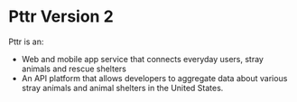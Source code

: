 # Pttr Version 2

Pttr is an: 

* Web and mobile app service that connects everyday users, stray animals and rescue shelters
* An API platform that allows developers to aggregate data about various stray animals and animal shelters in the United States.


## 
